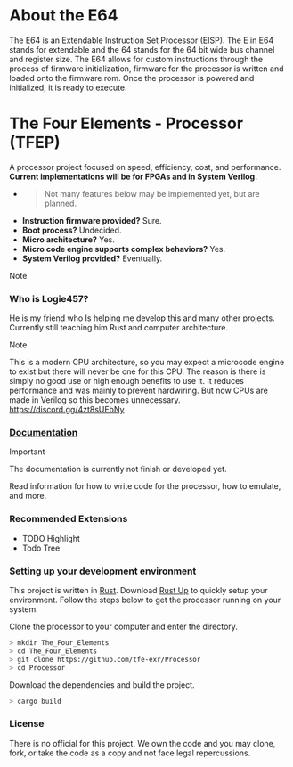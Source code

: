# About the E64
The E64 is an Extendable Instruction Set Processor (EISP). The E in E64 stands for extendable and the 64 stands for the 64 bit wide bus channel and register size.
The E64 allows for custom instructions through the process of firmware initialization, firmware for the processor is written and loaded onto the firmware rom. Once the processor is powered and initialized, it is ready to execute.

# The Four Elements - Processor (TFEP)
A processor project focused on speed, efficiency, cost, and performance. **Current implementations will be for FPGAs and in System Verilog.**

- > Not many features below may be implemented yet, but are planned. 
- **Instruction firmware provided?** Sure.
- **Boot process?** Undecided.
- **Micro architecture?** Yes.
- **Micro code engine supports complex behaviors?** Yes.
- **System Verilog provided?** Eventually.

> [!NOTE]
> ### Who is Logie457?
> He is my friend who Is helping me develop this and many other projects. Currently still teaching him Rust and computer architecture.

> [!NOTE]
> This is a modern CPU architecture, so you may expect a microcode engine to exist but there will never be one for this CPU. The reason is there is simply no good use or high enough benefits to use it. It reduces performance and was mainly to prevent hardwiring. But now CPUs are made in Verilog so this becomes unnecessary.
https://discord.gg/4zt8sUEbNy

### [Documentation](./docs.md)
> [!IMPORTANT] 
> The documentation is currently not finish or developed yet.

Read information for how to write code for the processor, how to emulate, and more. 

### Recommended Extensions
- TODO Highlight
- Todo Tree

### Setting up your development environment
<!-- TODO: Add OpenCL once it is used in the emulation core -->
This project is written in [Rust](https://www.rust-lang.org/). Download [Rust Up](https://rustup.rs/) to quickly setup your environment. Follow the steps below to get the processor running on your system.

Clone the processor to your computer and enter the directory.
```bash
> mkdir The_Four_Elements
> cd The_Four_Elements
> git clone https://github.com/tfe-exr/Processor
> cd Processor
```

Download the dependencies and build the project.
```bash
> cargo build
```

### License
There is no official for this project. We own the code and you may clone, fork, or take the code as a copy and not face legal repercussions.
